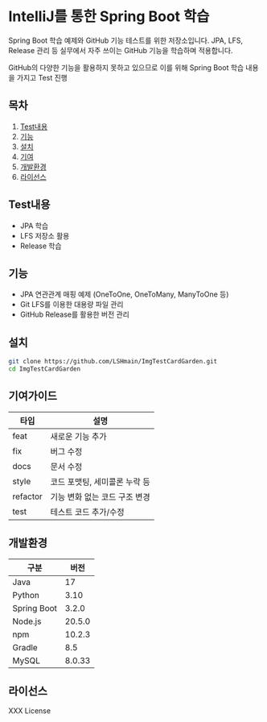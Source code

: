 # IntelliJ를 통한 Spring Boot 학습
Spring Boot 학습 예제와 GitHub 기능 테스트를 위한 저장소입니다.
JPA, LFS, Release 관리 등 실무에서 자주 쓰이는 GitHub 기능을 학습하며 적용합니다.

GitHub의 다양한 기능을 활용하지 못하고 있으므로 이를 위해 Spring Boot 학습 내용을 가지고 Test 진행

## 목차
1. [Test내용](#Test내용)
2. [기능](#기능)
3. [설치](#설치)
4. [기여](#기여)
5. [개발환경](#개발환경)
6. [라이선스](#라이선스)

## Test내용
- JPA 학습
- LFS 저장소 활용
- Release 학습

## 기능
- JPA 연관관계 매핑 예제 (OneToOne, OneToMany, ManyToOne 등)
- Git LFS를 이용한 대용량 파일 관리
- GitHub Release를 활용한 버전 관리

## 설치
```bash
git clone https://github.com/LSHmain/ImgTestCardGarden.git
cd ImgTestCardGarden
```

## 기여가이드
| 타입  | 설명 |
|-------|------|
| feat  | 새로운 기능 추가 |
| fix   | 버그 수정 |
| docs  | 문서 수정 |
| style | 코드 포맷팅, 세미콜론 누락 등 |
| refactor | 기능 변화 없는 코드 구조 변경 |
| test  | 테스트 코드 추가/수정 |


## 개발환경
| 구분         | 버전 |
|--------------|------|
| Java         | 17   |
| Python       | 3.10 |
| Spring Boot  | 3.2.0 |
| Node.js      | 20.5.0 |
| npm          | 10.2.3 |
| Gradle       | 8.5  |
| MySQL        | 8.0.33 |

## 라이선스
XXX License

